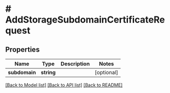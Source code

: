 # # AddStorageSubdomainCertificateRequest

## Properties

Name | Type | Description | Notes
------------ | ------------- | ------------- | -------------
**subdomain** | **string** |  | [optional]

[[Back to Model list]](../../README.md#models) [[Back to API list]](../../README.md#endpoints) [[Back to README]](../../README.md)
